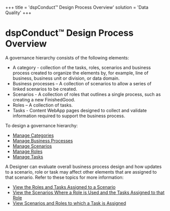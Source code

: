 +++
title = 'dspConduct™ Design Process Overview'
solution = 'Data Quality'
+++

# dspConduct™ Design Process Overview

A governance hierarchy consists of the following elements:

  - A category - collection of the tasks, roles, scenarios and business
    process created to organize the elements by, for example, line of
    business, business unit or division, or data domain.
  - Business processes – A collection of scenarios to allow a series of
    linked scenarios to be created.
  - Scenarios - A collection of roles that outlines a single process,
    such as creating a new FinishedGood.<span> </span>
  - Roles – A collection of tasks.
  - Tasks - Content WebApp pages designed to collect and validate
    information required to support the business process.

To design a governance hierarchy:

  - [Manage Categories](Manage_Categories.htm)
  - [Manage Business Processes](Manage_Business_Process.htm)
  - [Manage Scenarios](Manage_Scenarios.htm)
  - [Manage Roles](Manage_Roles.htm)
  - [Manage Tasks](Manage_Tasks.htm)

A Designer can evaluate overall business process design and how updates
to a scenario, role or task may affect other elements that are assigned
to that scenario. Refer to these topics for more information:

  - [View the Roles and Tasks Assigned to a
    Scenario](View_the_Roles_and_Tasks_Assigned_to_a_Scenario.htm)
  - [View the Scenarios Where a Role is Used and the Tasks Assigned to
    that Role](View_a_Roles_Scenarios_and_Tasks.htm)
  - [View Scenarios and Roles to which a Task is
    Assigned](View_a_Tasks_Scenarios_and_Roles.htm)
